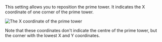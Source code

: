 This setting allows you to reposition the prime tower. It indicates the X coordinate of one corner of the prime tower.

![The X coordinate of the prime tower](../../../articles/images/prime_tower.svg)

Note that these coordinates don't indicate the centre of the prime tower, but the corner with the lowest X and Y coordinates.